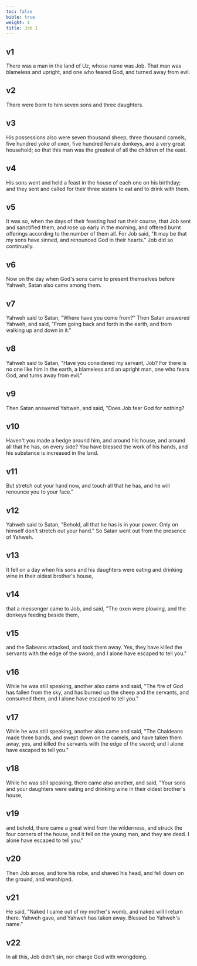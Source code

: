 ```yaml
---
toc: false
bible: true
weight: 1
title: Job 1
---
```




## v1 
There was a man in the land of Uz, whose name was Job. That man was blameless and upright, and one who feared God, and turned away from evil. 

## v2 
There were born to him seven sons and three daughters. 

## v3 
His possessions also were seven thousand sheep, three thousand camels, five hundred yoke of oxen, five hundred female donkeys, and a very great household; so that this man was the greatest of all the children of the east. 

## v4 
His sons went and held a feast in the house of each one on his birthday; and they sent and called for their three sisters to eat and to drink with them. 

## v5 
It was so, when the days of their feasting had run their course, that Job sent and sanctified them, and rose up early in the morning, and offered burnt offerings according to the number of them all. For Job said, "It may be that my sons have sinned, and renounced God in their hearts." Job did so continually. 

## v6 
Now on the day when God's sons came to present themselves before Yahweh, Satan also came among them. 

## v7 
Yahweh said to Satan, "Where have you come from?" Then Satan answered Yahweh, and said, "From going back and forth in the earth, and from walking up and down in it." 

## v8 
Yahweh said to Satan, "Have you considered my servant, Job? For there is no one like him in the earth, a blameless and an upright man, one who fears God, and turns away from evil." 

## v9 
Then Satan answered Yahweh, and said, "Does Job fear God for nothing? 

## v10 
Haven't you made a hedge around him, and around his house, and around all that he has, on every side? You have blessed the work of his hands, and his substance is increased in the land. 

## v11 
But stretch out your hand now, and touch all that he has, and he will renounce you to your face." 

## v12 
Yahweh said to Satan, "Behold, all that he has is in your power. Only on himself don't stretch out your hand." So Satan went out from the presence of Yahweh. 

## v13 
It fell on a day when his sons and his daughters were eating and drinking wine in their oldest brother's house, 

## v14 
that a messenger came to Job, and said, "The oxen were plowing, and the donkeys feeding beside them, 

## v15 
and the Sabeans attacked, and took them away. Yes, they have killed the servants with the edge of the sword, and I alone have escaped to tell you." 

## v16 
While he was still speaking, another also came and said, "The fire of God has fallen from the sky, and has burned up the sheep and the servants, and consumed them, and I alone have escaped to tell you." 

## v17 
While he was still speaking, another also came and said, "The Chaldeans made three bands, and swept down on the camels, and have taken them away, yes, and killed the servants with the edge of the sword; and I alone have escaped to tell you." 

## v18 
While he was still speaking, there came also another, and said, "Your sons and your daughters were eating and drinking wine in their oldest brother's house, 

## v19 
and behold, there came a great wind from the wilderness, and struck the four corners of the house, and it fell on the young men, and they are dead. I alone have escaped to tell you." 

## v20 
Then Job arose, and tore his robe, and shaved his head, and fell down on the ground, and worshiped. 

## v21 
He said, "Naked I came out of my mother's womb, and naked will I return there. Yahweh gave, and Yahweh has taken away. Blessed be Yahweh's name." 

## v22 
In all this, Job didn't sin, nor charge God with wrongdoing.
